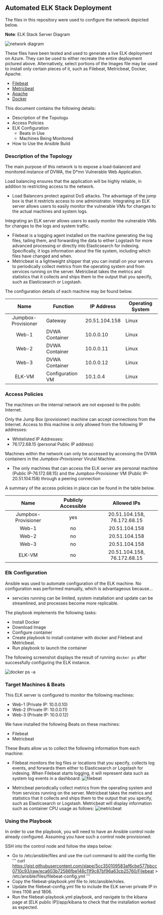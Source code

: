 ## Automated ELK Stack Deployment

The files in this repository were used to configure the network depicted below.

**Note**: ELK Stack Server Diagram

![network diagram](Diagrams/Cloud_Security(azure).png)

These files have been tested and used to generate a live ELK deployment on Azure. They can be used to either recreate the entire deployment pictured above. Alternatively, select portions of the Images file may be used to install only certain pieces of it, such as Filebeat, Metricbeat, Docker, Apache.

- [Filebeat](Images/filebeat_playbook.png)
- [Metricbeat](Images/metricbeat_playbook.png)
- [Apache](Images/apacheinstall_playbook.png)
- [Docker](Images/dockerinstall_playbook.png)

This document contains the following details:
- Description of the Topologu
- Access Policies
- ELK Configuration
  - Beats in Use
  - Machines Being Monitored
- How to Use the Ansible Build


### Description of the Topology

The main purpose of this network is to expose a load-balanced and monitored instance of DVWA, the D*mn Vulnerable Web Application.

Load balancing ensures that the application will be highly reliable, in addition to restricting access to the network.
- Load Balancers protect against DoS attacks. The advantage of the jump box is that it restricts access to one administrator. Integrating an ELK server allows users to easily monitor the vulnerable VMs for changes to the actual machines and system logs.

Integrating an ELK server allows users to easily monitor the vulnerable VMs for changes to the logs and system traffic.
-  Filebeat is a logging agent installed on the machine generating the log files, tailing them, and forwarding the data to either Logstash for more advanced processing or directly into Elasticsearch for indexing. Specifically, it logs information about the file system, including which files have changed and when.
- Metricbeat is a lightweight shipper that you can install on your servers to periodically collect metrics from the operating system and from services running on the server. Metricbeat takes the metrics and statistics that it collects and ships them to the output that you specify, such as Elasticsearch or Logstash.

The configuration details of each machine may be found below.


|         Name        | Function         | IP Address    | Operating System |
|:-------------------:|------------------|---------------|------------------|
| Jumpbox-Provisioner |      Gateway     | 20.51.104.158 |       Linux      |
|        Web-1        |  DVWA Container  |   10.0.0.10   |       Linux      |
|        Web-2        |  DVWA Container  |   10.0.0.11   |       Linux      |
|        Web-3        |  DVWA Container  |   10.0.0.12   |       Linux      |
|        ELK-VM       | Configuration VM |    10.1.0.4   |       Linux      |

### Access Policies

The machines on the internal network are not exposed to the public Internet. 

Only the Jump Box (provisioner) machine can accept connections from the Internet. Access to this machine is only allowed from the following IP addresses:
- Whitelisted IP Addresses:
- 76.172.68.15 (personal Public IP address)

Machines within the network can only be accessed by accessing the DVWA containers in the *Jumpbox-Provisioner* Virutal Machine.
- The only machines that can access the ELK server are personal machine (Public IP-76.172.68.15) and the Jumpbox-Provisioner VM (Public IP-20.51.104.158) through a peering connection

A summary of the access policies in place can be found in the table below.

|         Name        | Publicly Accessible |         Allowed IPs         |
|:-------------------:|:-------------------:|:---------------------------:|
| Jumpbox-Provisioner |         yes         | 20.51.104.158, 76.172.68.15 |
|        Web-1        |          no         |        20.51.104.158        |
|        Web-2        |          no         |        20.51.104.158        |
|        Web-3        |          no         |        20.51.104.158        |
|        ELK-VM       |          no         | 20.51.104.158, 76.172.68.15 |

### Elk Configuration

Ansible was used to automate configuration of the ELK machine. No configuration was performed manually, which is advantageous because...
- servcies running can be limited, system installation and update can be streamlined, and processes become more replicable.

The playbook implements the following tasks:
- Install Docker
- Download Image
- Configure container
- Create playbook to install container with docker and Filebeat and Metricbeat.
- Run playbook to launch the container

The following screenshot displays the result of running `docker ps` after successfully configuring the ELK instance. 

![docker ps -a](Images/elkserver_docker.png)

### Target Machines & Beats
This ELK server is configured to monitor the following machines:
- Web-1 (Private IP: 10.0.0.10)
- Web-2 (Private IP: 10.0.0.11)
- Web-3 (Private IP: 10.0.0.12)

We have installed the following Beats on these machines:
- Filebeat
- Metricbeat

These Beats allow us to collect the following information from each machine:
- Filebeat monitors the log files or locations that you specify, collects log events, and forwards them either to Elasticsearch or Logstash for indexing. When Filebeat starts logging, it will represent data such as system log events in a dashboard:
![filebeat](Images/filebeat_ss.png)

- Metricbeat periodically collect metrics from the operating system and from services running on the server. Metricbeat takes the metrics and statistics that it collects and ships them to the output that you specify, such as Elasticsearch or Logstash. Metricbeat will display information such as container CPU usage as follows:
![metricbeat](Images/metricbeat_ss.png)

### Using the Playbook
In order to use the playbook, you will need to have an Ansible control node already configured. Assuming you have such a control node provisioned: 

SSH into the control node and follow the steps below:

- Go to /etc/ansible/files and use the curl command to add the config file:
'''
curl https://gist.githubusercontent.com/slape/5cc350109583af6cbe577bbcc0710c93/raw/eca603b72586fbe148c11f9c87bf96a63cb25760/Filebeat > /etc/ansible/files/filebeat-config.yml
'''
- Copy the filebeat-playbook.yml file to /etc/ansible/roles.
- Update the filebeat-config.yml file to include the ELK server private IP in lines 1106 and 1806.
- Run the filebeat-playbook.yml playbook, and navigate to the kibana page at [ELK public IP]/app/kibana to check that the installation worked as expected.


